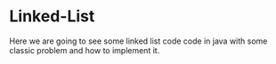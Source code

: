 # Linked-List

Here we are going to see some linked list code code in java with some classic problem and how to implement it.
